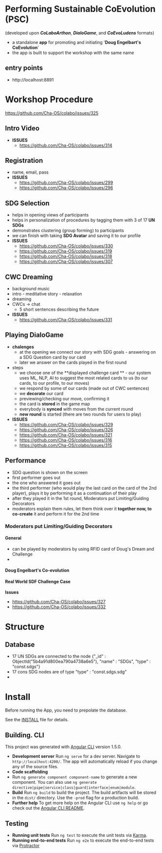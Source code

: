 # Performing Sustainable CoEvolution (PSC)
(developed upon ***CoLaboArthon***, ***DialoGame***, and ***CoEvoLudens*** formats)

- a standalone **app** for promoting and initiating '**Doug Engelbart's CoEvolution**'
- the app is built to support the workshop with the same name

## entry points

+ http://localhost:8891

# Workshop Procedure

https://github.com/Cha-OS/colabo/issues/325

## Intro Video

- **ISSUES**
  - https://github.com/Cha-OS/colabo/issues/314

## Registration

- name, email, pass
- **ISSUES**
  - https://github.com/Cha-OS/colabo/issues/299
  - https://github.com/Cha-OS/colabo/issues/296

## SDG Selection

- helps in opening views of participants
- helps in personalization of procedures by tagging them with 3 of 17 **UN SDGs**
- demonstrates clustering (group forming) to participants
- we can finish with taking **SDG Avatar** and saving it to our profile
- **ISSUES**
  - https://github.com/Cha-OS/colabo/issues/330
  - https://github.com/Cha-OS/colabo/issues/319
  - https://github.com/Cha-OS/colabo/issues/318
  - https://github.com/Cha-OS/colabo/issues/307

## CWC Dreaming

- background music
- intro - meditative story - relaxation
- dreaming
- CWCs -> chat 
  - 5 short sentences describing the future
- **ISSUES**
  - https://github.com/Cha-OS/colabo/issues/331

## Playing DialoGame

- **chalenges**
  - at the opening we connect our story with SDG goals - answering on a SDG Question card by our card
  - later we answer on the cards played in the first round
- steps
  - we choose one of the **displayed challenge card ** - our system uses ML, NLP, AI to suggest the most related cards to us (to our cards, to our profile, to our moves)
  - we respond by some of our cards (made out of CWC sentences)
  - we **decorate** our card
  - previewing/checking our move, confirming it
  - the card is **stored** in the game map
  - everybody is **synced** with moves from the current round
  - **new round** is started (there are two rounds for users to play)
- **ISSUES**
  - https://github.com/Cha-OS/colabo/issues/329
  - https://github.com/Cha-OS/colabo/issues/326
  - https://github.com/Cha-OS/colabo/issues/321
  - https://github.com/Cha-OS/colabo/issues/316
  - https://github.com/Cha-OS/colabo/issues/315

## Performance

- SDG question is shown on the screen
- first performer goes out
- the one who answered it goes out
- the third performer (who would play the last card on the card of the 2nd player), plays it by performing it as a continuation of their play
- after they played it in the 1st round, Moderators put Limiting/Guiding Decorators 
- moderators explain them rules, let them think over it **together now, to co-create** it and perform it for the 2nd time

### Moderators put Limiting/Guiding Decorators

#### General

- can be played by moderators by using RFID card of Doug's Dream and Challenge
- 

#### Doug Engelbart's Co-evolution

#### Real World SDF Challenge Case

**Issues**

- https://github.com/Cha-OS/colabo/issues/327
- https://github.com/Cha-OS/colabo/issues/332

# Structure

## Database

- 17 UN SDGs are connected to the node {"_id" : ObjectId("5b4a91d800ea790a4738a6e5"), "name" : "SDGs", "type" : "const.sdgs"}
- 17 cons SDG nodes are of type "type" : "const.sdgs.sdg"
-

# Install

Before running the App, you need to prepolate the database.

See the [INSTALL](INSTALL.md) file for details.

## Building. CLI

This project was generated with [Angular CLI](https://github.com/angular/angular-cli) version 1.5.0.

- **Development server**
  Run `ng serve` for a dev server. Navigate to `http://localhost:4200/`. The app will automatically reload if you change any of the source files.
- **Code scaffolding**
- Run `ng generate component component-name` to generate a new component. You can also use `ng generate directive|pipe|service|class|guard|interface|enum|module`.
- **Build**
  Run `ng build` to build the project. The build artifacts will be stored in the `dist/` directory. Use the `-prod` flag for a production build.
- **Further help**
  To get more help on the Angular CLI use `ng help` or go check out the [Angular CLI README](https://github.com/angular/angular-cli/blob/master/README.md).

## Testing

- **Running unit tests**
  Run `ng test` to execute the unit tests via [Karma](https://karma-runner.github.io).
- **Running end-to-end tests**
  Run `ng e2e` to execute the end-to-end tests via [Protractor](http://www.protractortest.org/)
